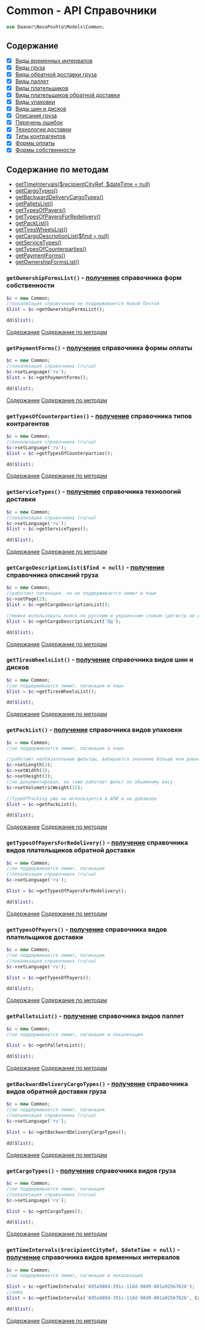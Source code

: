 # Common - API Справочники
```php
use Daaner\NovaPoshta\Models\Common;
```

<a name="content"></a>
## Содержание
- [x] [Виды временных интервалов](/docs/Common.md#getTimeIntervals)
- [x] [Виды груза](/docs/Common.md#getCargoTypes)
- [x] [Виды обратной доставки груза](/docs/Common.md#getBackwardDeliveryCargoTypes)
- [x] [Виды паллет](/docs/Common.md#getPalletsList)
- [x] [Виды плательщиков](/docs/Common.md#getTypesOfPayers)
- [x] [Виды плательщиков обратной доставки](/docs/Common.md#getTypesOfPayersForRedelivery)
- [x] [Виды упаковки](/docs/Common.md#getPackList)
- [x] [Виды шин и дисков](/docs/Common.md#getTiresWheelsList)
- [x] [Описания груза](/docs/Common.md#getCargoDescriptionList)
- [x] [Перечень ошибок](/docs/CommonGeneral.md#getMessageCodeText)
- [x] [Технологии доставки](/docs/Common.md#getServiceTypes)
- [x] [Типы контрагентов](/docs/Common.md#getTypesOfCounterparties)
- [x] [Формы оплаты](/docs/Common.md#getPaymentForms)
- [x] [Формы собственности](/docs/Common.md#getOwnershipFormsList)

<a name="content-method"></a>
## Содержание по методам
- [getTimeIntervals($recipientCityRef, $dateTime = null)](#getTimeIntervals)
- [getCargoTypes()](#getCargoTypes)
- [getBackwardDeliveryCargoTypes()](#getBackwardDeliveryCargoTypes)
- [getPalletsList()](#getPalletsList)
- [getTypesOfPayers()](#getTypesOfPayers)
- [getTypesOfPayersForRedelivery()](#getTypesOfPayersForRedelivery)
- [getPackList()](#getPackList)
- [getTiresWheelsList()](#getTiresWheelsList)
- [getCargoDescriptionList($find = null)](#getCargoDescriptionList)
- [getServiceTypes()](#getServiceTypes)
- [getTypesOfCounterparties()](#getTypesOfCounterparties)
- [getPaymentForms()](#getPaymentForms)
- [getOwnershipFormsList()](#getOwnershipFormsList)



<a name="getOwnershipFormsList"></a>
### `getOwnershipFormsList()` - [получение](https://devcenter.novaposhta.ua/docs/services/55702570a0fe4f0cf4fc53ed/operations/55702571a0fe4f0b6483890b) справочника форм собственности
```php
$c = new Common;
//локализация справочника не поддерживается Новой Почтой
$list = $c->getOwnershipFormsList();

dd($list);
```
[Содержание](#content) [Содержание по методам](#content-method)


<a name="getPaymentForms"></a>
### `getPaymentForms()` - [получение](https://devcenter.novaposhta.ua/docs/services/55702570a0fe4f0cf4fc53ed/operations/55702571a0fe4f0b6483890d) справочника формы оплаты
```php
$c = new Common;
//локализация справочника (ru/ua)
$c->setLanguage('ru');
$list = $c->getPaymentForms();

dd($list);
```
[Содержание](#content) [Содержание по методам](#content-method)


<a name="getTypesOfCounterparties"></a>
### `getTypesOfCounterparties()` - [получение](https://devcenter.novaposhta.ua/docs/services/55702570a0fe4f0cf4fc53ed/operations/55702571a0fe4f0b64838912) справочника типов контрагентов
```php
$c = new Common;
//локализация справочника (ru/ua)
$c->setLanguage('ru');
$list = $c->getTypesOfCounterparties();

dd($list);
```
[Содержание](#content) [Содержание по методам](#content-method)


<a name="getServiceTypes"></a>
### `getServiceTypes()` - [получение](https://devcenter.novaposhta.ua/docs/services/55702570a0fe4f0cf4fc53ed/operations/55702571a0fe4f0b6483890e) справочника технологий доставки
```php
$c = new Common;
//локализация справочника (ru/ua)
$c->setLanguage('ru');
$list = $c->getServiceTypes();

dd($list);
```
[Содержание](#content) [Содержание по методам](#content-method)


<a name="getCargoDescriptionList"></a>
### `getCargoDescriptionList($find = null)` - [получение](https://devcenter.novaposhta.ua/docs/services/55702570a0fe4f0cf4fc53ed/operations/55702571a0fe4f0b64838908) справочника описаний груза
```php
$c = new Common;
//работает пагинация, но не поддерживается лимит и язык
$c->setPage(2);
$list = $c->getCargoDescriptionList();

//можно использовать поиск по русским и украинским словам (регистр не важен)
$list = $c->getCargoDescriptionList('Од');

dd($list);
```
[Содержание](#content) [Содержание по методам](#content-method)


<a name="getTiresWheelsList"></a>
### `getTiresWheelsList()` - [получение](https://devcenter.novaposhta.ua/docs/services/55702570a0fe4f0cf4fc53ed/operations/55702571a0fe4f0b64838910) справочника видов шин и дисков
```php
$c = new Common;
//не поддерживается лимит, пагинация и язык
$list = $c->getTiresWheelsList();

dd($list);
```
[Содержание](#content) [Содержание по методам](#content-method)


<a name="getPackList"></a>
### `getPackList()` - [получение](https://devcenter.novaposhta.ua/docs/services/55702570a0fe4f0cf4fc53ed/operations/582b1069a0fe4f0298618f06) справочника видов упаковки
```php
$c = new Common;
//не поддерживается лимит, пагинация и язык

//работают необязательные фильтры, выбирается значение больше или равно указанного
$c->setLength(3);
$c->setWidth(3);
$c->setHeight(3);
//не документирован, но тоже работает фильт по объемному весу
$c->setVolumetricWeight(15);

//TypeOfPacking уже не используется в АПИ и не добавлен
$list = $c->getPackList();

dd($list);
```
[Содержание](#content) [Содержание по методам](#content-method)


<a name="getTypesOfPayersForRedelivery"></a>
### `getTypesOfPayersForRedelivery()` - [получение](https://devcenter.novaposhta.ua/docs/services/55702570a0fe4f0cf4fc53ed/operations/55702571a0fe4f0b64838914) справочника видов плательщиков обратной доставки
```php
$c = new Common;
//не поддерживается лимит, пагинация
//локализация справочника (ru/ua)
$c->setLanguage('ru');

$list = $c->getTypesOfPayersForRedelivery();

dd($list);
```
[Содержание](#content) [Содержание по методам](#content-method)


<a name="getTypesOfPayers"></a>
### `getTypesOfPayers()` - [получение](https://devcenter.novaposhta.ua/docs/services/55702570a0fe4f0cf4fc53ed/operations/55702571a0fe4f0b64838913) справочника видов плательщиков доставки
```php
$c = new Common;
//не поддерживается лимит, пагинация
//локализация справочника (ru/ua)
$c->setLanguage('ru');

$list = $c->getTypesOfPayers();

dd($list);
```
[Содержание](#content) [Содержание по методам](#content-method)


<a name="getPalletsList"></a>
### `getPalletsList()` - [получение](https://devcenter.novaposhta.ua/docs/services/55702570a0fe4f0cf4fc53ed/operations/55702571a0fe4f0b64838913) справочника видов паллет
```php
$c = new Common;
//не поддерживается лимит, пагинация и локализация

$list = $c->getPalletsList();

dd($list);
```
[Содержание](#content) [Содержание по методам](#content-method)


<a name="getBackwardDeliveryCargoTypes"></a>
### `getBackwardDeliveryCargoTypes()` - [получение](https://devcenter.novaposhta.ua/docs/services/55702570a0fe4f0cf4fc53ed/operations/55702571a0fe4f0b64838907) справочника видов обратной доставки груза
```php
$c = new Common;
//не поддерживается лимит, пагинация
//локализация справочника (ru/ua)
$c->setLanguage('ru');

$list = $c->getBackwardDeliveryCargoTypes();

dd($list);
```
[Содержание](#content) [Содержание по методам](#content-method)


<a name="getCargoTypes"></a>
### `getCargoTypes()` - [получение](https://devcenter.novaposhta.ua/docs/services/55702570a0fe4f0cf4fc53ed/operations/55702571a0fe4f0b64838909) справочника видов груза
```php
$c = new Common;
//не поддерживается лимит, пагинация
//локализация справочника (ru/ua)
$c->setLanguage('ru');

$list = $c->getCargoTypes();

dd($list);
```
[Содержание](#content) [Содержание по методам](#content-method)


<a name="getTimeIntervals"></a>
### `getTimeIntervals($recipientCityRef, $dateTime = null)` - [получение](https://devcenter.novaposhta.ua/docs/services/55702570a0fe4f0cf4fc53ed/operations/55702571a0fe4f0b6483890f) справочника видов временных интервалов
```php
$c = new Common;
//не поддерживается лимит, пагинация и локализация

$list = $c->getTimeIntervals('8d5a980d-391c-11dd-90d9-001a92567626');
//либо
$list = $c->getTimeIntervals('8d5a980d-391c-11dd-90d9-001a92567626', Carbon::tomorrow()->format('d.m.Y'));

dd($list);
```
[Содержание](#content) [Содержание по методам](#content-method)
